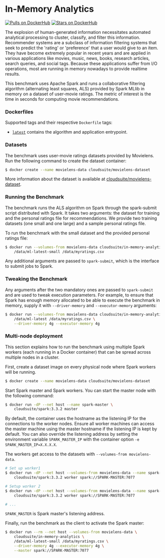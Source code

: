 # In-Memory Analytics #

[![Pulls on DockerHub][dhpulls]][dhrepo]
[![Stars on DockerHub][dhstars]][dhrepo]

The explosion of human-generated information necessitates automated analytical processing to cluster, classify, and filter this information. Recommender systems are a subclass of information filtering systems that seek to predict the 'rating' or 'preference' that a user would give to an item. They have become extremely popular in recent years and are applied in various applications like movies, music, news, books, research articles, search queries, and social tags. Because these applications suffer from I/O operations, most are running in memory nowadays to provide realtime results. 

This benchmark uses Apache Spark and runs a collaborative filtering algorithm (alternating least squares, ALS) provided by Spark MLlib in memory on a dataset of user-movie ratings. The metric of interest is the time in seconds for computing movie recommendations.

### Dockerfiles

Supported tags and their respective `Dockerfile` tags:
- [`latest`][latestcontainer] contains the algorithm and application entrypoint.

### Datasets

The benchmark uses user-movie ratings datasets provided by Movielens. Run the following command to create the dataset container:

```bash
$ docker create --name movielens-data cloudsuite/movielens-dataset
```

More information about the dataset is available at
[cloudsuite/movielens-dataset][ml-dhrepo].

### Running the Benchmark

The benchmark runs the ALS algorithm on Spark through the spark-submit script distributed with Spark. It takes two arguments: the dataset for training and the personal ratings file for recommendations. We provide two training datasets (one small and one large) and a sample personal ratings file.

To run the benchmark with the small dataset and the provided personal ratings file:

```bash
$ docker run --volumes-from movielens-data cloudsuite/in-memory-analytics \
    /data/ml-latest-small /data/myratings.csv
```

Any additional arguments are passed to `spark-submit`, which is the interface to submit jobs to Spark.

### Tweaking the Benchmark

Any arguments after the two mandatory ones are passed to `spark-submit` and are used to tweak execution parameters. For example, to ensure that Spark has enough memory allocated to be able to execute the benchmark in memory, supply it with `--driver-memory` and `--executor-memory` arguments:

```bash
$ docker run --volumes-from movielens-data cloudsuite/in-memory-analytics \
    /data/ml-latest /data/myratings.csv \
    --driver-memory 4g --executor-memory 4g
```

### Multi-node deployment

This section explains how to run the benchmark using multiple Spark workers (each running in a Docker container) that can be spread across multiple nodes in a cluster. 

First, create a dataset image on every physical node where Spark workers will be running.

```bash
$ docker create --name movielens-data cloudsuite/movielens-dataset
```

Start Spark master and Spark workers. You can start the master node with the following command:

```bash
$ docker run -dP --net host --name spark-master \
    cloudsuite/spark:3.3.2 master
```

By default, the container uses the hostname as the listening IP for the connections to the worker nodes. Ensure all worker machines can access the master machine using the master hostname if the listening IP is kept by default. You can also override the listening address by setting the environment variable `SPARK_MASTER_IP` with the container option `-e SPARK_MASTER_IP=X.X.X.X`.

The workers get access to the datasets with `--volumes-from movielens-data`.

```bash
# Set up worker1
$ docker run -dP --net host --volumes-from movielens-data --name spark-worker-01 \
    cloudsuite/spark:3.3.2 worker spark://SPARK-MASTER:7077

# Setup worker 2
$ docker run -dP --net host --volumes-from movielens-data --name spark-worker-02 \
    cloudsuite/spark:3.3.2 worker spark://SPARK-MASTER:7077

# ...
```

`SPARK_MASTER` is Spark master's listening address.

Finally, run the benchmark as the client to activate the Spark master:

```bash
$ docker run --rm --net host --volumes-from movielens-data \
    cloudsuite/in-memory-analytics \
    /data/ml-latest-small /data/myratings.csv \
    --driver-memory 4g --executor-memory 4g \
    --master spark://SPARK-MASTER:7077
```

[dhrepo]: https://hub.docker.com/r/cloudsuite/in-memory-analytics/ "DockerHub Page"
[dhpulls]: https://img.shields.io/docker/pulls/cloudsuite/in-memory-analytics.svg "Go to DockerHub Page"
[dhstars]: https://img.shields.io/docker/stars/cloudsuite/in-memory-analytics.svg "Go to DockerHub Page"
[ml-dhrepo]: https://hub.docker.com/r/cloudsuite/movielens-dataset/ 
[spark-dhrepo]: https://hub.docker.com/r/cloudsuite/spark/

[latestcontainer]: https://github.com/parsa-epfl/cloudsuite/blob/main/benchmarks/in-memory-analytics/latest/Dockerfile "link to container, github"

